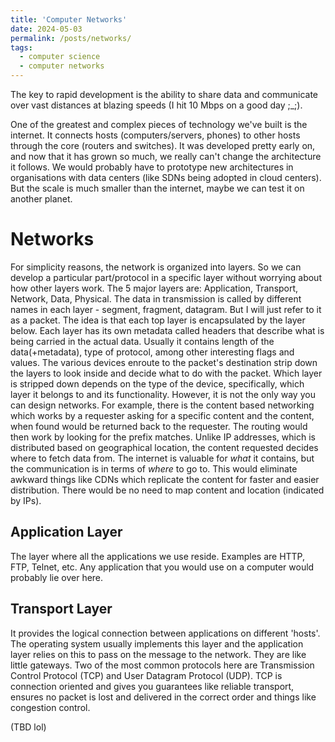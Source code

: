 ```yaml
---
title: 'Computer Networks'
date: 2024-05-03
permalink: /posts/networks/
tags:
  - computer science
  - computer networks
---
```


The key to rapid development is the ability to share data and communicate over vast distances at blazing speeds (I hit 10 Mbps on a good day ;_;). 

One of the greatest and complex pieces of technology we've built is the internet. It connects hosts (computers/servers, phones) to other hosts through the core (routers and switches). It was developed pretty early on, and now that it has grown so much, we really can't change the architecture it follows. We would probably have to prototype new architectures in organisations with data centers (like SDNs being adopted in cloud centers). But the scale is much smaller than the internet, maybe we can test it on another planet.

Networks
=====
For simplicity reasons, the network is organized into layers. So we can develop a particular part/protocol in a specific layer without worrying about how other layers work. The 5 major layers are: Application, Transport, Network, Data, Physical. The data in transmission is called by different names in each layer - segment, fragment, datagram. But I will just refer to it as a packet. The idea is that each top layer is encapsulated by the layer below. Each layer has its own metadata called headers that describe what is being carried in the actual data. Usually it contains length of the data(+metadata), type of protocol, among other interesting flags and values. The various devices enroute to the packet's destination strip down the layers to look inside and decide what to do with the packet. Which layer is stripped down depends on the type of the device, specifically, which layer it belongs to and its functionality. 
However, it is not the only way you can design networks. For example, there is the content based networking which works by a requester asking for a specific content and the content, when found would be returned back to the requester. The routing would then work by looking for the prefix matches. Unlike IP addresses, which is distributed based on geographical location, the content requested decides where to fetch data from. The internet is valuable for _what_ it contains, but the communication is in terms of _where_ to go to. This would eliminate awkward things like CDNs which replicate the content for faster and easier distribution. There would be no need to map content and location (indicated by IPs).

Application Layer
-----
The layer where all the applications we use reside. Examples are HTTP, FTP, Telnet, etc. Any application that you would use on a computer would probably lie over here. 

Transport Layer
----
It provides the logical connection between applications on different 'hosts'. The operating system usually implements this layer and the application layer relies on this to pass on the message to the network. They are like little gateways. Two of the most common protocols here are Transmission Control Protocol (TCP) and User Datagram Protocol (UDP). TCP is connection oriented and gives you guarantees like reliable transport, ensures no packet is lost and delivered in the correct order and things like congestion control.

(TBD lol)